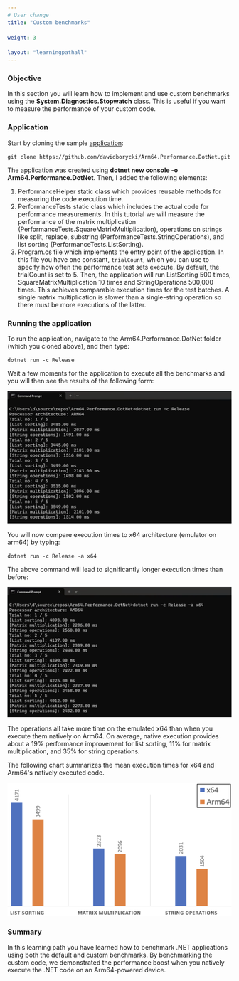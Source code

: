 ```yaml
---
# User change
title: "Custom benchmarks"

weight: 3

layout: "learningpathall"
---
```


### Objective
In this section you will learn how to implement and use custom benchmarks using the **System.Diagnostics.Stopwatch** class. This is useful if you want to measure the performance of your custom code.

### Application
Start by cloning the sample [application](https://github.com/dawidborycki/Arm64.Performance.DotNet/):

```
git clone https://github.com/dawidborycki/Arm64.Performance.DotNet.git
```

The application was created using **dotnet new console -o Arm64.Performance.DotNet**. Then, I added the following elements:

1. PerformanceHelper static class which provides reusable methods for measuring the code execution time.
2. PerformanceTests static class which includes the actual code for performance measurements. In this tutorial we will measure the performance of the matrix multiplication (PerformanceTests.SquareMatrixMultiplication), operations on strings like split, replace, substring (PerformanceTests.StringOperations), and list sorting (PerformanceTests.ListSorting).
3. Program.cs file which implements the entry point of the application. In this file you have one constant, `trialCount`, which you can use to specify how often the performance test sets execute. By default, the trialCount is set to 5. Then, the application will run ListSorting 500 times,  SquareMatrixMultiplication 10 times and StringOperations 500,000 times. This achieves comparable execution times for the test batches. A single matrix multiplication is slower than a single-string operation so there must be more executions of the latter.

### Running the application
To run the application, navigate to the Arm64.Performance.DotNet folder (which you cloned above), and then type:

```
dotnet run -c Release
```

Wait a few moments for the application to execute all the benchmarks and you will then see the results of the following form:

![fig3](figures/03.png)

You will now compare execution times to x64 architecture (emulator on arm64) by typing:

```
dotnet run -c Release -a x64
```

The above command will lead to significantly longer execution times than before:

![fig4](figures/04.png)

The operations all take more time on the emulated x64 than when you execute them natively on Arm64. On average, native execution provides about a 19% performance improvement for list sorting, 11% for matrix multiplication, and 35% for string operations.

The following chart summarizes the mean execution times for x64 and Arm64's natively executed code.

![fig4](figures/05.png)

### Summary
In this learning path you have learned how to benchmark .NET applications using both the default and custom benchmarks. By benchmarking the custom code, we demonstrated the performance boost when you natively execute the .NET code on an Arm64-powered device. 
